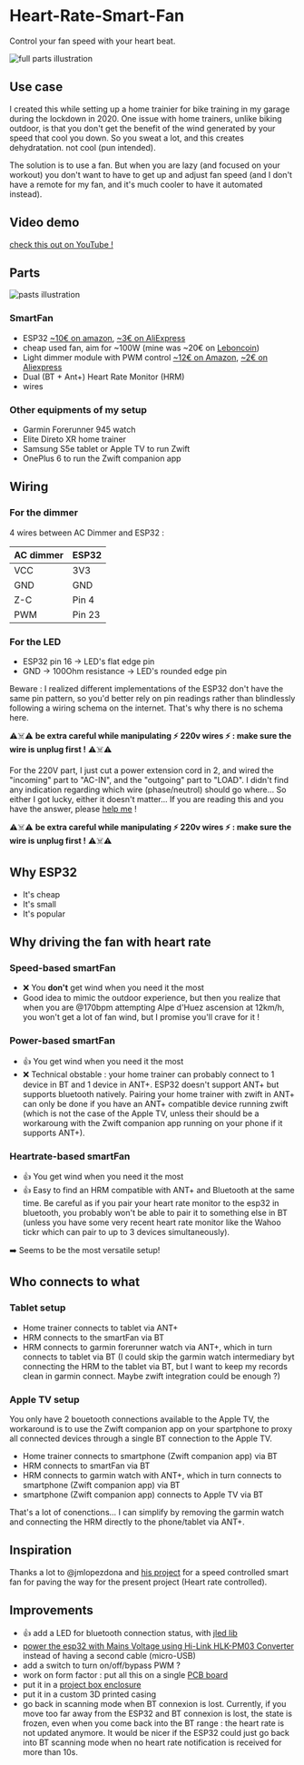 # Heart-Rate-Smart-Fan

Control your fan speed with your heart beat.

![full parts illustration](https://user-images.githubusercontent.com/2805640/98443948-09f1ce00-210f-11eb-8a64-25ad9aa61905.png)

## Use case

I created this while setting up a home trainier for bike training in my garage during the lockdown in 2020. One issue with home trainers, unlike biking outdoor, is that you don't get the benefit of the wind generated by your speed that cool you down. So you sweat a lot, and this creates dehydratation. not cool (pun intended).

The solution is to use a fan. But when you are lazy (and focused on your workout) you don't want to have to get up and adjust fan speed (and  I don't have a remote for my fan, and it's much cooler to have it automated instead).

## Video demo

[check this out on YouTube !](https://youtu.be/DLp7hjtuU8w)

## Parts

![pasts illustration](https://user-images.githubusercontent.com/2805640/98443935-eaf33c00-210e-11eb-9ded-5c89fa68d8bf.png)

### SmartFan

- ESP32 [~10€ on amazon](https://www.amazon.fr/gp/product/B074RGW2VQ/ref=ppx_yo_dt_b_asin_title_o00_s00?ie=UTF8&psc=1), [~3€ on AliExpress](https://www.aliexpress.com/wholesale?catId=0&initiative_id=SB_20201104000602&origin=y&SearchText=esp32)
- cheap used fan, aim for ~100W (mine was ~20€ on [Leboncoin](https://www.leboncoin.fr/recherche/?category=20&text=ventilateur&price=5-100))
- Light dimmer module with PWM control [~12€ on Amazon](https://www.amazon.fr/gp/product/B07FCF1YSY/ref=ppx_yo_dt_b_asin_title_o05_s00?ie=UTF8&psc=1), [~2€ on Aliexpress](https://es.aliexpress.com/item/32802025086.html?spm=a219c.search0104.3.1.55b65ca8lFJTgG&ws_ab_test=searchweb0_0,searchweb201602_2_10065_10068_10547_319_10891_317_10)
- Dual (BT + Ant+) Heart Rate Monitor (HRM)
- wires

### Other equipments of my setup

- Garmin Forerunner 945 watch
- Elite Direto XR home trainer
- Samsung S5e tablet or Apple TV to run Zwift
- OnePlus 6 to run the Zwift companion app

## Wiring

### For the dimmer

4 wires between AC Dimmer and ESP32 :

|AC dimmer | ESP32|
|---|---|
| VCC | 3V3 |
| GND | GND |
| Z-C | Pin 4 |
| PWM | Pin 23 |

### For the LED

- ESP32 pin 16 -> LED's flat edge pin
- GND -> 100Ohm resistance -> LED's rounded edge pin 

Beware : I realized different implementations of the ESP32 don't have the same pin pattern, so you'd better rely on pin readings rather than blindlessly following a wiring schema on the internet. That's why there is no schema here.

⚠️☠️⚠️ **be extra careful while manipulating ⚡ 220v wires ⚡ : make sure the wire is unplug first !** ⚠️☠️⚠️

For the 220V part, I just cut a power extension cord in 2, and wired the "incoming" part to "AC-IN", and the "outgoing" part to "LOAD". I didn't find any indication regarding which wire (phase/neutrol) should go where... So either I got lucky, either it doesn't matter... If you are reading this and you have the answer, please [help me](https://github.com/edelans/Heart-Rate-Smart-Fan/issues) !

⚠️☠️⚠️ **be extra careful while manipulating ⚡ 220v wires ⚡ : make sure the wire is unplug first !** ⚠️☠️⚠️

## Why ESP32

- It's cheap
- It's small
- It's popular

## Why driving the fan with heart rate

### Speed-based smartFan

- ❌ You **don't** get wind when you need it the most
- Good idea to mimic the outdoor experience, but then you realize that when you are @170bpm attempting Alpe d'Huez ascension at 12km/h, you won't get a lot of fan wind, but I promise you'll crave for it !

### Power-based smartFan

- 👍 You get wind when you need it the most
- ❌ Technical obstable : your home trainer can probably connect to 1 device in BT and 1 device in ANT+. ESP32 doesn't support ANT+ but supports bluetooth natively. Pairing your home trainer with zwift in ANT+ can only be done if you have an ANT+ compatible device running zwift (which is not the case of the Apple TV, unless their should be a workaroung with the Zwift companion app running on your phone if it supports ANT+).

### Heartrate-based smartFan

- 👍 You get wind when you need it the most
- 👍 Easy to find an HRM compatible with ANT+ and Bluetooth at the same time. Be careful as if you pair your heart rate monitor to the esp32 in bluetooth, you probably won't be able to pair it to something else in BT (unless you have some very recent heart rate monitor like the Wahoo tickr which can pair to up to 3 devices simultaneously).

➡️ Seems to be the most versatile setup!

## Who connects to what

### Tablet setup

- Home trainer connects to tablet via ANT+
- HRM connects to the smartFan via BT
- HRM connects to garmin forerunner watch via ANT+, which in turn connects to tablet via BT (I could skip the garmin watch intermediary byt connecting the HRM to the tablet via BT, but I want to keep my records clean in garmin connect. Maybe zwift integration could be enough ?)

### Apple TV setup

You only have 2 bouetooth connections available to the Apple TV, the workaround is to use the Zwift companion app on your spartphone to proxy all connected devices through a single BT connection to the Apple TV.

- Home trainer connects to smartphone (Zwift companion app) via BT
- HRM connects to smartFan via BT
- HRM connects to garmin watch with ANT+, which in turn connects to smartphone (Zwift companion app) via BT
- smartphone (Zwift companion app) connects to Apple TV via BT

That's a lot of conenctions... I can simplify by removing the garmin watch and connecting the HRM directly to the phone/tablet via ANT+.

## Inspiration

Thanks a lot to @jmlopezdona and [his project](https://github.com/jmlopezdona/smartfan-esp32) for a speed controlled smart fan for paving the way for the present project (Heart rate controlled).

## Improvements

- 👍 add a LED for bluetooth connection status, with [jled lib](https://github.com/jandelgado/jled)
- [power the esp32 with Mains Voltage using Hi-Link HLK-PM03 Converter](https://randomnerdtutorials.com/esp8266-hi-link-hlk-pm03/) instead of having a second cable (micro-USB)
- add a switch to turn on/off/bypass PWM ?
- work on form factor : put all this on a single [PCB board](https://www.amazon.fr/Ensemble-cartes-circuit-imprim%C3%A9-Luwanz/dp/B075ZN455T/ref=sr_1_7?__mk_fr_FR=%C3%85M%C3%85%C5%BD%C3%95%C3%91&crid=27SBXQ0O37795&dchild=1&keywords=pcb+board&qid=1604477790&sprefix=pcb+b%2Caps%2C162&sr=8-7)
- put it in a [project box enclosure](https://makeradvisor.com/tools/project-box-enclosure/)
- put it in a custom 3D printed casing
- go back in scanning mode when BT connexion is lost. Currently, if you move too far away from the ESP32 and BT connexion is lost, the state is frozen, even when you come back into the BT range : the heart rate is not updated anymore. It would be nicer if the ESP32 could just go back into BT scanning mode when no heart rate notification is received for more than 10s.
